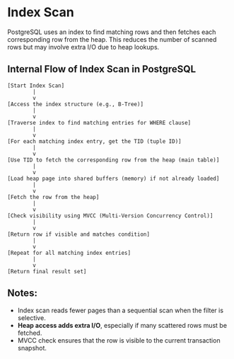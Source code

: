 # Index Scan

PostgreSQL uses an index to find matching rows and then fetches each corresponding row from the heap.
This reduces the number of scanned rows but may involve extra I/O due to heap lookups.

## Internal Flow of Index Scan in PostgreSQL

```
[Start Index Scan]
        |
        v
[Access the index structure (e.g., B-Tree)]
        |
        v
[Traverse index to find matching entries for WHERE clause]
        |
        v
[For each matching index entry, get the TID (tuple ID)]
        |
        v
[Use TID to fetch the corresponding row from the heap (main table)]
        |
        v
[Load heap page into shared buffers (memory) if not already loaded]
        |
        v
[Fetch the row from the heap]
        |
        v
[Check visibility using MVCC (Multi-Version Concurrency Control)]
        |
        v
[Return row if visible and matches condition]
        |
        v
[Repeat for all matching index entries]
        |
        v
[Return final result set]
```

## Notes:

* Index scan reads fewer pages than a sequential scan when the filter is selective.
* **Heap access adds extra I/O**, especially if many scattered rows must be fetched.
* MVCC check ensures that the row is visible to the current transaction snapshot.